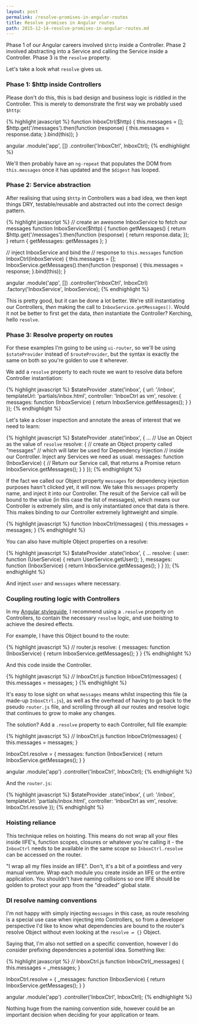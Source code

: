 ```yaml
---
layout: post
permalink: /resolve-promises-in-angular-routes
title: Resolve promises in Angular routes
path: 2015-12-14-resolve-promises-in-angular-routes.md
---
```


Phase 1 of our Angular careers involved `$http` inside a Controller. Phase 2 involved abstracting into a Service and calling the Service inside a Controller. Phase 3 is the `resolve` property.

Let's take a look what `resolve` gives us.

### Phase 1: $http inside Controllers

Please don't do this, this is bad design and business logic is riddled in the Controller. This is merely to demonstrate the first way we probably used `$http`:

{% highlight javascript %}
function InboxCtrl($http) {
  this.messages = [];
  $http.get('/messages').then(function (response) {
    this.messages = response.data;
  }.bind(this));
}

angular
  .module('app', [])
  .controller('InboxCtrl', InboxCtrl);
{% endhighlight %}

We'll then probably have an `ng-repeat` that populates the DOM from `this.messages` once it has updated and the `$digest` has looped.

### Phase 2: Service abstraction

After realising that using `$http` in Controllers was a bad idea, we then kept things DRY, testable/reusable and abstracted out into the correct design pattern.

{% highlight javascript %}
// create an awesome InboxService to fetch our messages
function InboxService($http) {
  function getMessages() {
    return $http.get('/messages').then(function (response) {
      return response.data;
    });
  }
  return {
    getMessages: getMessages
  };
}

// inject InboxService and bind the 
// response to `this.messages`
function InboxCtrl(InboxService) {
  this.messages = [];
  InboxService.getMessages().then(function (response) {
    this.messages = response;
  }.bind(this));
}

angular
  .module('app', [])
  .controller('InboxCtrl', InboxCtrl)
  .factory('InboxService', InboxService);
{% endhighlight %}

This is pretty good, but it can be done a lot better. We're still instantiating our Controllers, _then_ making the call to `InboxService.getMessages()`. Would it not be better to first get the data, _then_ instantiate the Controller? Kerching, hello `resolve`.

### Phase 3: Resolve property on routes

For these examples I'm going to be using `ui-router`, so we'll be using `$stateProvider` instead of `$routeProvider`, but the syntax is exactly the same on both so you're golden to use it wherever.

We add a `resolve` property to each route we want to resolve data before Controller instantiation:

{% highlight javascript %}
$stateProvider
  .state('inbox', {
    url: '/inbox',
    templateUrl: 'partials/inbox.html',
    controller: 'InboxCtrl as vm',
    resolve: {
      messages: function (InboxService) {
        return InboxService.getMessages();
      }
    }
  });
{% endhighlight %}

Let's take a closer inspection and annotate the areas of interest that we need to learn:

{% highlight javascript %}
$stateProvider
  .state('inbox', {
    ...
    // Use an Object as the value of `resolve`
    resolve: {
      // create an Object property called "messages"
      // which will later be used for Dependency Injection
      // inside our Controller. Inject any Services we need as usual.
      messages: function (InboxService) {
        // Return our Service call, that returns a Promise
        return InboxService.getMessages();
      }
    }
  });
{% endhighlight %}

If the fact we called our Object property `messages` for dependency injection purposes hasn't clicked yet, it will now. We take this `messages` property name, and inject it into our Controller. The result of the Service call will be bound to the value (in this case the list of messages), which means our Controller is extremely slim, and is only instantiated once that data is there. This makes binding to our Controller extremely lightweight and simple.

{% highlight javascript %}
function InboxCtrl(messages) {
  this.messages = messages;
}
{% endhighlight %}

You can also have multiple Object properties on a resolve:

{% highlight javascript %}
$stateProvider
  .state('inbox', {
    ...
    resolve: {
      user: function (UserService) {
        return UserService.getUser();
      },
      messages: function (InboxService) {
        return InboxService.getMessages();
      }
    }
  });
{% endhighlight %}

And inject `user` and `messages` where necessary.

### Coupling routing logic with Controllers

In my [Angular styleguide](https://github.com/toddmotto/angularjs-styleguide#routing-resolves), I recommend using a `.resolve` property on Controllers, to contain the necessary `resolve` logic, and use hoisting to achieve the desired effects.

For example, I have this Object bound to the route:

{% highlight javascript %}
// router.js
resolve: {
  messages: function (InboxService) {
    return InboxService.getMessages();
  }
}
{% endhighlight %}

And this code inside the Controller.

{% highlight javascript %}
// InboxCtrl.js
function InboxCtrl(messages) {
  this.messages = messages;
}
{% endhighlight %}

It's easy to lose sight on what `messages` means whilst inspecting this file (a made-up `InboxCtrl.js`), as well as the overhead of having to go back to the pseudo `router.js` file, and scrolling through all our routes and resolve logic that continues to grow to make any changes.

The solution? Add a `.resolve` property to each Controller, full file example:

{% highlight javascript %}
// InboxCtrl.js
function InboxCtrl(messages) {
  this.messages = messages;
}

InboxCtrl.resolve = {
  messages: function (InboxService) {
    return InboxService.getMessages();
  }
}

angular
  .module('app')
  .controller('InboxCtrl', InboxCtrl);
{% endhighlight %}

And the `router.js`:

{% highlight javascript %}
$stateProvider
  .state('inbox', {
    url: '/inbox',
    templateUrl: 'partials/inbox.html',
    controller: 'InboxCtrl as vm',
    resolve: InboxCtrl.resolve
  });
{% endhighlight %}

### Hoisting reliance

This technique relies on hoisting. This means do not wrap all your files inside IIFE's, function scopes, closures or whatever you're calling it - the `InboxCtrl` needs to be available in the same scope so `InboxCtrl.resolve` can be accessed on the router.

"I wrap all my files inside an IIFE". Don't, it's a bit of a pointless and very manual venture. Wrap each module you create inside an IIFE or the entire application. You shouldn't have naming collisions so one IIFE should be golden to protect your app from the "dreaded" global state.

### DI resolve naming conventions

I'm not happy with simply injecting `messages` in this case, as route resolving is a special use case when injecting into Controllers, so from a developer perspective I'd like to know what dependencies are bound to the router's resolve Object without even looking at the `resolve = {}` Object.

Saying that, I'm also not settled on a specific convention, however I do consider prefixing dependencies a potential idea. Something like:

{% highlight javascript %}
// InboxCtrl.js
function InboxCtrl(_messages) {
  this.messages = _messages;
}

InboxCtrl.resolve = {
  _messages: function (InboxService) {
    return InboxService.getMessages();
  }
}

angular
  .module('app')
  .controller('InboxCtrl', InboxCtrl);
{% endhighlight %}

Nothing huge from the naming convention side, however could be an important decision when deciding for your application or team.
